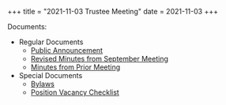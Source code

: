 +++
title = "2021-11-03 Trustee Meeting"
date = 2021-11-03
+++

Documents:

<ul>
<li>Regular Documents
<ul>
<li><a href="../../meeting_announce/20211103.pdf">Public Announcement</a></li>
<li><a href="../../minutes/20210901_revised.docx">Revised Minutes from September Meeting</a></li>
<li><a href="../../minutes/20211006.docx">Minutes from Prior Meeting</a></li>
</ul>
</li>
<li>Special Documents
<ul>
<li><a href="../TRUSTEE_bylaws1104-3.2021_MARKUP.docx">Bylaws</a></li>
<li><a href="../TRUSTEE_Position_Vacancy_Checklist.docx">Position Vacancy Checklist</a></li>
</ul>
</li>
</ul>
